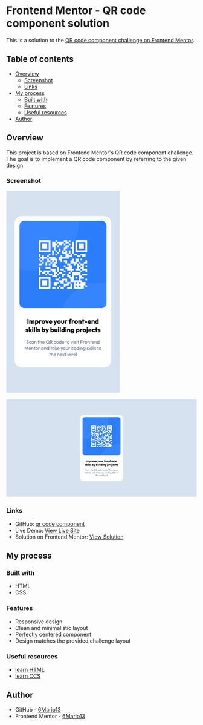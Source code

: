 # Frontend Mentor - QR code component solution

This is a solution to the [QR code component challenge on Frontend Mentor](https://www.frontendmentor.io/challenges/qr-code-component-iux_sIO_H). 

## Table of contents

- [Overview](#overview)
  - [Screenshot](#screenshot)
  - [Links](#links)
- [My process](#my-process)
  - [Built with](#built-with)
  - [Features](#features)
  - [Useful resources](#useful-resources)
- [Author](#author)

## Overview

This project is based on Frontend Mentor's QR code component challenge.
The goal is to implement a QR code component by referring to the given design.

### Screenshot

![mobile view](./assets/screenshots/mobile_Frontend_Mentor_QR_code_component.png)

![desktop view](./assets/screenshots/desktop_Frontend_Mentor_QR_code_component.png)

### Links

- GitHub: [qr code component](https://github.com/6Mario13/frontend-mentor-challenges/tree/main/qr-code-component)
- Live Demo: [View Live Site](https://6mario13.github.io/frontend-mentor-challenges/blog-preview-card/)
- Solution on Frontend Mentor: [View Solution](https://www.frontendmentor.io/solutions/qr-code-component-built-with-html-and-css-o381FMKSAQ)

## My process

### Built with

- HTML
- CSS

### Features

- Responsive design
- Clean and minimalistic layout
- Perfectly centered component
- Design matches the provided challenge layout

### Useful resources

- [learn HTML](https://developer.mozilla.org/en-US/docs/Learn/HTML)
- [learn CCS](https://developer.mozilla.org/en-US/docs/Learn/CSS)

## Author

- GitHub - [6Mario13](https://github.com/6Mario13)
- Frontend Mentor - [6Mario13](https://www.frontendmentor.io/profile/6Mario13)